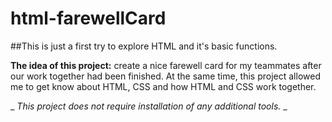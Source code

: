 # html-farewellCard

##This is just a first try to explore HTML and it's basic functions.

**The idea of this project:** create a nice farewell card for my teammates after our work together had been finished.
At the same time, this project allowed me to get know about HTML, CSS and how HTML and CSS work together.

_ _This project does not require installation of any additional tools._ _


